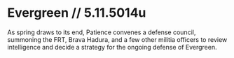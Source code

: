 # Evergreen // 5.11.5014u

As spring draws to its end, Patience convenes a defense council, summoning the FRT, Brava Hadura, and a few other militia officers to review intelligence and decide a strategy for the ongoing defense of Evergreen.